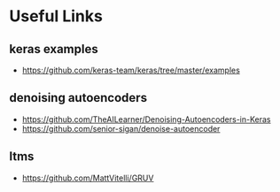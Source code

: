 # Useful Links

## keras examples
- https://github.com/keras-team/keras/tree/master/examples

## denoising autoencoders
- https://github.com/TheAILearner/Denoising-Autoencoders-in-Keras
- https://github.com/senior-sigan/denoise-autoencoder

## ltms 
- https://github.com/MattVitelli/GRUV
